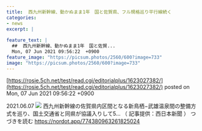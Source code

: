 ```yaml
---
title:  西九州新幹線、動かぬまま1年　国と佐賀県、フル規格巡り平行線続く  
categories:
- news
excerpt: |
  
feature_text: |
  ##  西九州新幹線、動かぬまま1年　国と佐賀...
  Mon, 07 Jun 2021 09:56:22  +0900
feature_image: "https://picsum.photos/2560/600?image=733"
image: "https://picsum.photos/2560/600?image=733"
---
```


[https://rosie.5ch.net/test/read.cgi/editorialplus/1623027382/](https://rosie.5ch.net/test/read.cgi/editorialplus/1623027382/)
posted on Mon, 07 Jun 2021 09:56:22  +0900

<!--more-->

2021.06.07 ![](https://d2w45mmf8kgysx.cloudfront.net/wp-content/uploads/2021/06/07152012/origin_1-749.jpg) 西九州新幹線の佐賀県内区間となる新鳥栖−武雄温泉間の整備方式を巡り、国土交通省と同県が協議入りして5… （ 記事提供：西日本新聞 ） つづきを読む https://nordot.app/774380963261825024
